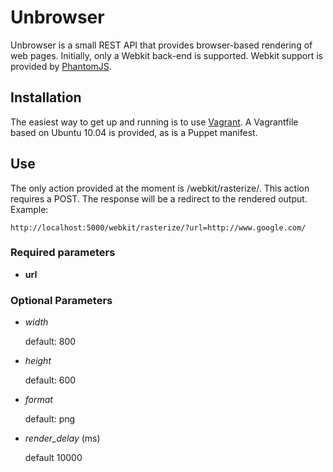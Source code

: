 Unbrowser
========

Unbrowser is a small REST API that provides browser-based rendering of web pages. 
Initially, only a Webkit back-end is supported. Webkit support is provided by
[PhantomJS](http://www.phantomjs.org/).

Installation
------------

The easiest way to get up and running is to use [Vagrant](http://vagrantup.com/). A
Vagrantfile based on Ubuntu 10.04 is provided, as is a Puppet manifest.

Use
---

The only action provided at the moment is /webkit/rasterize/. This action requires a POST. The response will
be a redirect to the rendered output. Example:
   
    http://localhost:5000/webkit/rasterize/?url=http://www.google.com/

### Required parameters

* **url**

### Optional Parameters

* _width_
      
    default: 800

* _height_

    default: 600

* _format_
    
    default: png

* _render_delay_ (ms)
    
    default 10000